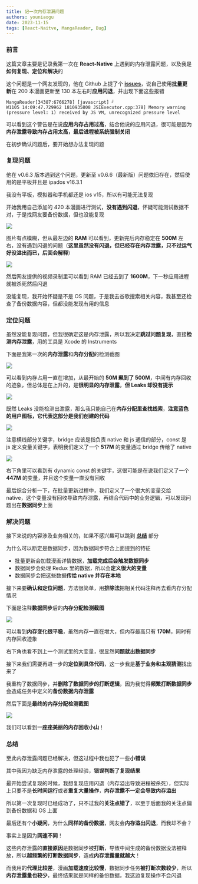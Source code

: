 ```yaml
---
title: 记一次内存泄漏问题
authors: youniaogu
date: 2023-11-15
tags: [React-Naitve, MangaReader, Bug]
---
```


### 前言

这篇文章主要是记录我第一次在 **React-Native** 上遇到的内存泄露问题，以及我是**如何复现、定位和解决**的

这个问题是一个网友发现的，他在 Github 上提了个 **[issues](https://github.com/youniaogu/MangaReader/issues/72)**，说自己使用**批量更新**在 200 本漫画更新至 130 本左右时**应用闪退**，并出现下面这些报错

```
MangaReader[34387:6766278] [javascript] ┘
W1105 14:09:47.729962 1810935808 JSIExecutor.cpp:378] Memory warning (pressure level: 1) received by JS VM, unrecognized pressure level
```

可以看到这个警告是在说**应用内存占用过高**，结合他说的应用闪退，很可能是因为**内存泄露导致内存占用太高，最后进程被系统强制关闭**

在初步确认问题后，要开始想办法复现问题

### 复现问题

他在 v0.6.3 版本遇到这个问题，更新至 v0.6.6（最新版）问题依旧存在，然后使用的是平板并且是 ipados v16.3.1

我没有平板，模拟器和手机都还是 ios v15，所以有可能无法复现

开始我用自己添加的 420 本漫画进行测试，**没有遇到闪退**，怀疑可能测试数据不对，于是找网友要备份数据，但也没能复现

![](./assets/screenshots/45.png)

图片有点模糊，但从最左边的 **RAM** 可以看到，更新完后内存稳定在 **500M** 左右，没有遇到闪退的问题（**这里虽然没有闪退，但已经存在内存泄露，只不过运气好没溢出而已，后面会解释**）

![](./assets/screenshots/46.png)

然后网友提供的视频录制里可以看到 RAM 已经去到了 **1600M**，下一秒应用进程就被杀死然后闪退

没能复现，我开始怀疑是不是 OS 问题，于是我去谷歌搜索相关内容，我甚至还检查了备份数据内容，但都没能发现有用的信息

### 定位问题

虽然没能复现问题，但我很确定这是内存泄露，所以我决定**跳过问题复现**，直接**检测内存泄露**，用的工具是 Xcode 的 Instruments

下面是我第一次的**内存泄露**和**内存分配**的检测截图

![](./assets/screenshots/47.png)

可以看到内存占用一直在增加，从最开始的 **50M 飙到了 500M**，中间有内存回收的迹象，但总体是在上升的，是**很明显的内存泄露**，**但 Leaks 却没有提示**

![](./assets/screenshots/48.png)

既然 Leaks 没能检测出泄露，那么我只能自己在**内存分配里查找线索**，**注意蓝色的用户图标，它代表这部分是我们创建的代码**

![](./assets/screenshots/50.png)

注意横线部分关键字，bridge 应该是指负责 native 和 js 通信的部分，const 是 js 定义变量关键字，表明我们定义了一个 **517M** 的变量通过 bridge 传给了 native

![](./assets/screenshots/49.png)

右下角里可以看到有 dynamic const 的关键字，这很可能是在说我们定义了一个 **447M** 的变量，并且这个变量一直没有回收

最后综合分析一下，在批量更新过程中，我们定义了一个很大的变量交给 native，这个变量没有回收导致内存泄露，再结合代码中的业务逻辑，可以发现问题出在**数据同步**上面

### 解决问题

接下来说的内容涉及业务相关的，如果不感兴趣可以跳到 **[总结](#总结)** 部分

为什么可以断定是数据同步，因为数据同步符合上面提到的特征

- 批量更新会加载漫画详情数据，**加载完成后会触发数据同步**
- 数据同步会处理 Redux 里的数据，所以会**定义很大的变量**
- 数据同步会把这些数据**传给 native 并存在本地**

接下来要**确认和定位问题**，方法很简单，用**排除法**把相关代码注释再去看内存分配情况

下面是注释**数据同步**后的**内存分配检测截图**

![](./assets/screenshots/51.png)

可以看到**内存变化很平稳**，虽然内存一直在增大，但内存最高只有 **170M**，同时有内存回收迹象

右下角也看不到上一个测试里的大变量，很显然**问题就出数据同步**

接下来我们需要再进一步的**定位到具体代码**，这一步我是**基于业务和主观猜测**找出来了

我重构了数据同步，并**删除了数据同步的打断逻辑**，因为我觉得**频繁打断数据同步**会造成任务中定义的**备份数据内存泄露**

然后下面是**最终的内存分配检测截图**

![](./assets/screenshots/52.png)

我们可以看到**一座座美丽的内存回收小山**！

### 总结

至此内存泄露问题已经解决，但这过程中我也犯了一些**小错误**

其中我因为缺乏内存泄露的处理经验，**错误判断了复现结果**

最开始尝试复现的时候，我想复现应用闪退（内存溢出导致进程被杀死），但实际上只要不是**长时间运行**或者**重复大量操作**，**内存泄露不一定会导致内存溢出**

所以第一次复现时已经成功了，只不过我的**关注点错了**，以至于后面我的关注点偏到备份数据和 OS 上面

最后还有个**小疑问**，为什么**同样的备份数据**，网友会**内存溢出闪退**，而我却不会？

事实上是因为**网速不同**！

这些内存泄露的**直接原因**是数据同步被**打断**，导致中间生成的备份数据没法被释放，所以**越频繁的打断数据同步**，造成**内存泄露量就越大**！

而我用的**代理比较差**，漫画**加载速度比较慢**，数据同步任务**被打断次数较少**，所以**内存泄露量也较少**，最终结果就是同样的备份数据，我这边复现操作不会闪退
